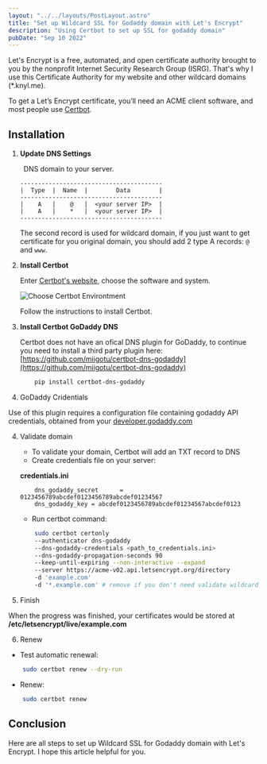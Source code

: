 ```yaml
---
layout: "../../layouts/PostLayout.astro"
title: "Set up Wildcard SSL for Godaddy domain with Let's Encrypt"
description: "Using Certbot to set up SSL for godaddy domain"
pubDate: "Sep 10 2022"
---
```


Let's Encrypt is a free, automated, and open certificate authority brought to you by the nonprofit Internet Security Research Group (ISRG). That's why I use this Certificate Authority for my website and other wildcard domains (\*.knyl.me).

To get a Let’s Encrypt certificate, you’ll need an ACME client software, and most people use [Certbot](https://certbot.eff.org/).

## Installation

1. **Update DNS Settings**

   &ensp;DNS domain to your server.

   ```
   ----------------------------------------
   |  Type  |  Name  |        Data        |
   ----------------------------------------
   |    A   |    @   |  <your server IP>  |
   |    A   |    *   |  <your server IP>  |
   ----------------------------------------
   ```

   The second record is used for wildcard domain, if you just want to get certificate for you original domain, you should add 2 type A records: `@` and `www`.

2. **Install Certbot**

   Enter [Certbot's website](https://certbot.eff.org/), choose the software and system.

   ![Choose Certbot Environtment](/blog/certbot-1.jpg)

   Follow the instructions to install Certbot.

3. **Install Certbot GoDaddy DNS**

   Certbot does not have an ofical DNS plugin for GoDaddy, to continue you need to install a third party plugin here:
   [https://github.com/miigotu/certbot-dns-godaddy](https://github.com/miigotu/certbot-dns-godaddy)

   ```bash
       pip install certbot-dns-godaddy
   ```

4. GoDaddy Cridentials

Use of this plugin requires a configuration file containing godaddy API credentials, obtained from your [developer.godaddy.com](https://developer.godaddy.com)

4. Validate domain

   - To validate your domain, Certbot will add an TXT record to DNS
   - Create credentials file on your server:

   **credentials.ini**

   ```
       dns_godaddy_secret      = 0123456789abcdef0123456789abcdef01234567
       dns_godaddy_key = abcdef0123456789abcdef01234567abcdef0123

   ```

   - Run certbot command:

   ```bash
       sudo certbot certonly
       --authenticator dns-godaddy
       --dns-godaddy-credentials <path_to_credentials.ini>
       --dns-godaddy-propagation-seconds 90
       --keep-until-expiring --non-interactive --expand
       --server https://acme-v02.api.letsencrypt.org/directory
       -d 'example.com'
       -d '*.example.com' # remove if you don't need validate wildcard domain
   ```

5. Finish

When the progress was finished, your certificates would be stored at **/etc/letsencrypt/live/example.com**

6. Renew

- Test automatic renewal:

```bash
    sudo certbot renew --dry-run
```

- Renew:

```bash
    sudo certbot renew
```

## Conclusion

Here are all steps to set up Wildcard SSL for Godaddy domain with Let's Encrypt. I hope this article helpful for you.
